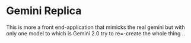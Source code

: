 # Gemini Replica 

This is more a front end-application that mimicks the real gemini but with only one model to which is Gemini 2.0 try to re=-create the whole thing ..